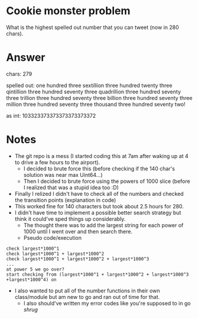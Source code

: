 # Cookie monster problem

What is the highest spelled out number that you can tweet (now in 280 chars).

# Answer
chars: 279

spelled out: one hundred three sextillion three hundred twenty three qintillion three hundred seventy three quadrillion three hundred seventy three trillion three hundred seventy three billion three hundred seventy three million three hundred seventy three thousand three hundred seventy two!

as int: 103323373373373373373372

# Notes
* The git repo is a mess (I started coding this at 7am after waking up at 4 to
  drive a few hours to the airport).
  * I decided to brute force this (before checking if the 140 char's solution
    was near max Uint64...)
  * Then I decided to brute force using the powers of 1000 slice (before I
    realized that was a stupid idea too :D)
* Finally I relized I didn't have to check all of the numbers and checked the
  transition points (explanation in code)
* This worked fine for 140 characters but took about 2.5 hours for 280.
* I didn't have time to implement a possible better search strategy but think
  it could've sped things up considerably.
  * The thought there was to add the largest string for each power of 1000
    until I went over and then search there.
  * Pseudo code/execution
```
check largest*1000^1
check largest*1000^1 + largest*1000^2
check largest*1000^1 + largest*1000^2 + largest*1000^3
...
at power 5 we go over?
start checking from (largest*1000^1 + largest*1000^2 + largest*1000^3 +largest*1000^4) on
```
* I also wanted to put all of the number functions in their own class/module
  but am new to go and ran out of time for that.
  * I also should've written my error codes like you're supposed to in go _shrug_

